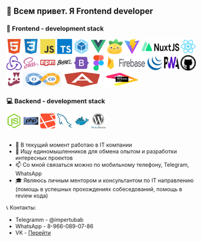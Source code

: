 ## 👋 Всем привет. Я Frontend developer

### 👀 Frontend - development stack
<div style="sidplay:flex">
    <img width="40px" height="40px" src="images/html5.svg"/>
    <img width="40px" height="40px" src="images/css3.svg"/>
    <img width="40px" height="40px" src="images/js.svg"/>
    <img width="40px" height="40px" src="images/ts.svg"/>
    <img width="40px" height="40px" src="images/webpack.svg"/>
    <img width="40px" height="40px" src="images/vue.png"/>
    <img width="40px" height="40px" src="images/pinia.svg"/>
    <img width="40px" height="40px" src="images/vite.svg"/>
    <img width="100px" height="40px" src="images/nuxt.svg"/>
     <img width="40px" height="40px" src="images/react.svg"/>
    <img width="40px" height="40px" src="images/redux.svg"/>
     <img width="40px" height="40px" src="images/sass.svg"/>
    <img width="40px" height="40px" src="images/npm.svg"/>
    <img width="40px" height="40px" src="images/babel.svg"/>
    <img width="40px" height="40px" src="images/bootstrap.svg"/>
    <img width="40px" height="40px" src="images/figma.svg"/>
    <img width="100px" height="40px" src="images/firebase.svg"/>
    <img width="40px" height="40px" src="images/jquery.svg"/>
    <img width="40px" height="40px" src="images/pwa.svg"/>
    <img width="40px" height="40px" src="images/github.svg"/>
    <img width="40px" height="40px" src="images/jest.png"/>
    <img width="100px" height="40px" src="images/ci.jpg"/>
    <img width="100px" height="40px" src="images/angular.svg"/>
    <img width="100px" height="40px" src="images/jetbrains.svg"/>
</div>

### 💻 Backend - development stack
<div style="sidplay:flex">
    <img width="40px" height="40px" src="images/node-js.svg"/>
    <img width="40px" height="40px" src="images/php.svg"/>
    <img width="40px" height="40px" src="images/laravel.svg"/>
    <img width="40px" height="40px" src="images/mysql.svg"/>
    <img width="40px" height="40px" src="images/docker.svg"/>
    <img width="40px" height="40px" src="images/wordpress.svg"/>
</div>
 
 <br/>

- 🌱 В текущий момент работаю в IT компании
- 💞️ Ищу единомышленников для обмена опытом и разработки интересных проектов
- 📫 Со мной связаться можно по мобильному телефону, Telegram, WhatsApp
- 🎓 Являюсь личным ментором и консультантом по IT направлению (помощь в успешных прохождениях собеседований, помощь в review кода)

📞 Контакты:
- Telegramm - @impertubab
- WhatsApp - 8-966-089-07-86
- VK - [Перейти](https://vk.com/id43471214)

